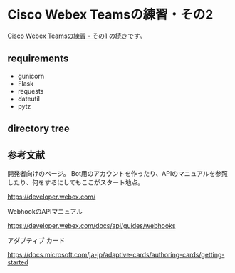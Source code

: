 <!-- markdownlint-disable MD001 -->

# Cisco Webex Teamsの練習・その2

[Cisco Webex Teamsの練習・その1](https://github.com/takamitsu-iida/webex-teams-practice-1) の続きです。

## requirements

- gunicorn
- Flask
- requests
- dateutil
- pytz

## directory tree

## 参考文献

開発者向けのページ。
Bot用のアカウントを作ったり、APIのマニュアルを参照したり、何をするにしてもここがスタート地点。

<https://developer.webex.com/>

WebhookのAPIマニュアル

<https://developer.webex.com/docs/api/guides/webhooks>

アダプティブ カード

<https://docs.microsoft.com/ja-jp/adaptive-cards/authoring-cards/getting-started>
